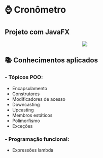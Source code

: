 # ⌚ Cronômetro
## Projeto com JavaFX

<p align="center">
  <img src="https://github.com/ffernandoadriano/Stopwatch/assets/96425026/2b0d0aac-1dae-427f-a4f5-77a4b5f7bb37"/>
</p>

## 📚 Conhecimentos aplicados
### - **Tópicos POO:**
- Encapsulamento
- Construtores
- Modificadores de acesso
- Downcasting
- Upcasting
- Membros estáticos
- Polimorfismo
- Exceções

### - **Programação funcional:**
- Expressões lambda
